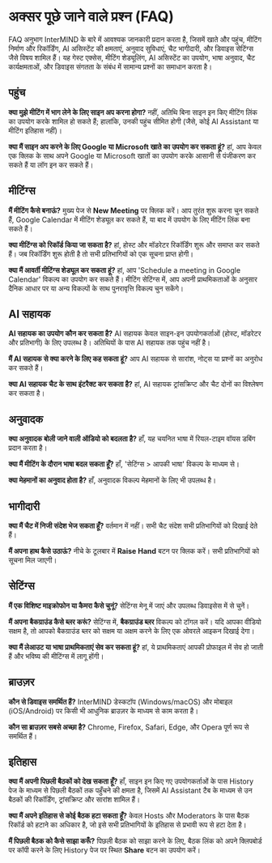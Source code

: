 # अक्सर पूछे जाने वाले प्रश्न (FAQ)

FAQ अनुभाग InterMIND के बारे में आवश्यक जानकारी प्रदान करता है, जिसमें खाते और पहुंच, मीटिंग निर्माण और रिकॉर्डिंग, AI असिस्टेंट की क्षमताएं, अनुवाद सुविधाएं, चैट भागीदारी, और डिवाइस सेटिंग्स जैसे विषय शामिल हैं। यह गेस्ट एक्सेस, मीटिंग शेड्यूलिंग, AI असिस्टेंट का उपयोग, भाषा अनुवाद, चैट कार्यक्षमताओं, और डिवाइस संगतता के संबंध में सामान्य प्रश्नों का समाधान करता है।

## पहुंच

**क्या मुझे मीटिंग में भाग लेने के लिए साइन अप करना होगा?**
नहीं, अतिथि बिना साइन इन किए मीटिंग लिंक का उपयोग करके शामिल हो सकते हैं; हालांकि, उनकी पहुंच सीमित होगी (जैसे, कोई AI Assistant या मीटिंग इतिहास नहीं)।

**क्या मैं साइन अप करने के लिए Google या Microsoft खाते का उपयोग कर सकता हूं?**
हां, आप केवल एक क्लिक के साथ अपने Google या Microsoft खातों का उपयोग करके आसानी से पंजीकरण कर सकते हैं या लॉग इन कर सकते हैं।

## मीटिंग्स

**मैं मीटिंग कैसे बनाऊं?**
मुख्य पेज से **New Meeting** पर क्लिक करें। आप तुरंत शुरू करना चुन सकते हैं, Google Calendar में मीटिंग शेड्यूल कर सकते हैं, या बाद में उपयोग के लिए मीटिंग लिंक बना सकते हैं।

**क्या मीटिंग्स को रिकॉर्ड किया जा सकता है?**
हां, होस्ट और मॉडरेटर रिकॉर्डिंग शुरू और समाप्त कर सकते हैं। जब रिकॉर्डिंग शुरू होती है तो सभी प्रतिभागियों को एक सूचना प्राप्त होगी।

**क्या मैं आवर्ती मीटिंग्स शेड्यूल कर सकता हूं?**
हां, आप 'Schedule a meeting in Google Calendar' विकल्प का उपयोग कर सकते हैं। मीटिंग सेटिंग्स में, आप अपनी प्राथमिकताओं के अनुसार दैनिक आधार पर या अन्य विकल्पों के साथ पुनरावृत्ति विकल्प चुन सकेंगे।

## AI सहायक

**AI सहायक का उपयोग कौन कर सकता है?**
AI सहायक केवल साइन-इन उपयोगकर्ताओं (होस्ट, मॉडरेटर और प्रतिभागी) के लिए उपलब्ध है। अतिथियों के पास AI सहायक तक पहुंच नहीं है।

**मैं AI सहायक से क्या करने के लिए कह सकता हूं?**
आप AI सहायक से सारांश, नोट्स या प्रश्नों का अनुरोध कर सकते हैं।

**क्या AI सहायक चैट के साथ इंटरैक्ट कर सकता है?**
हां, AI सहायक ट्रांसक्रिप्ट और चैट दोनों का विश्लेषण कर सकता है।

## अनुवादक

**क्या अनुवादक बोली जाने वाली ऑडियो को बदलता है?**
हाँ, यह चयनित भाषा में रियल-टाइम वॉयस डबिंग प्रदान करता है।

**क्या मैं मीटिंग के दौरान भाषा बदल सकता हूँ?**
हाँ, 'सेटिंग्स > आपकी भाषा' विकल्प के माध्यम से।

**क्या मेहमानों का अनुवाद होता है?**
हाँ, अनुवादक विकल्प मेहमानों के लिए भी उपलब्ध है।

## भागीदारी

**क्या मैं चैट में निजी संदेश भेज सकता हूँ?**
वर्तमान में नहीं। सभी चैट संदेश सभी प्रतिभागियों को दिखाई देते हैं।

**मैं अपना हाथ कैसे उठाऊं?**
नीचे के टूलबार में **Raise Hand** बटन पर क्लिक करें। सभी प्रतिभागियों को सूचना मिल जाएगी।

## सेटिंग्स

**मैं एक विशिष्ट माइक्रोफोन या कैमरा कैसे चुनूं?**
सेटिंग्स मेनू में जाएं और उपलब्ध डिवाइसेस में से चुनें।

**मैं अपना बैकग्राउंड कैसे ब्लर करूं?**
सेटिंग्स में, **बैकग्राउंड ब्लर** विकल्प को टॉगल करें। यदि आपका वीडियो सक्षम है, तो आपको बैकग्राउंड ब्लर को सक्षम या अक्षम करने के लिए एक ओवरले आइकन दिखाई देगा।

**क्या मैं लेआउट या भाषा प्राथमिकताएं सेव कर सकता हूं?**
हां, ये प्राथमिकताएं आपकी प्रोफाइल में सेव हो जाती हैं और भविष्य की मीटिंग्स में लागू होंगी।

## ब्राउज़र

**कौन से डिवाइस समर्थित हैं?**
InterMIND डेस्कटॉप (Windows/macOS) और मोबाइल (iOS/Android) पर किसी भी आधुनिक ब्राउज़र के माध्यम से काम करता है।

**कौन सा ब्राउज़र सबसे अच्छा है?**
Chrome, Firefox, Safari, Edge, और Opera पूर्ण रूप से समर्थित हैं।

## इतिहास

**क्या मैं अपनी पिछली बैठकों को देख सकता हूँ?**
हाँ, साइन इन किए गए उपयोगकर्ताओं के पास History पेज के माध्यम से पिछली बैठकों तक पहुँचने की क्षमता है, जिसमें AI Assistant टैब के माध्यम से उन बैठकों की रिकॉर्डिंग, ट्रांसक्रिप्ट और सारांश शामिल हैं।

**क्या मैं अपने इतिहास से कोई बैठक हटा सकता हूँ?**
केवल Hosts और Moderators के पास बैठक रिकॉर्ड को हटाने का अधिकार है, जो इसे सभी प्रतिभागियों के इतिहास से प्रभावी रूप से हटा देता है।

**मैं पिछली बैठक को कैसे साझा करूँ?**
पिछली बैठक को साझा करने के लिए, बैठक लिंक को अपने क्लिपबोर्ड पर कॉपी करने के लिए History पेज पर स्थित **Share** बटन का उपयोग करें।